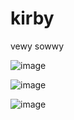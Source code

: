 # kirby
vewy sowwy

![image](https://github.com/HRussellZFAC023/kirby/assets/22746105/ae7303a1-8cb6-4225-aa04-ddb7624968c7)

![image](https://github.com/HRussellZFAC023/kirby/assets/22746105/79200cd8-762a-4b2a-b7c6-c8b1b269a0df)

![image](https://github.com/HRussellZFAC023/kirby/assets/22746105/f318f71f-c23d-4b58-b985-2cb86f5eacd7)

